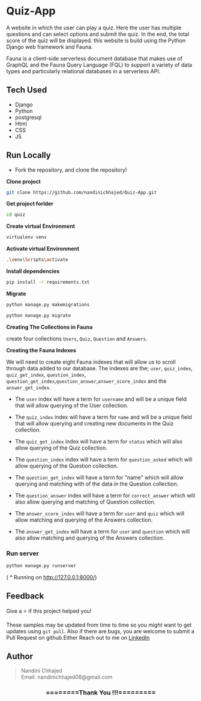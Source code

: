 # Quiz-App
A website in which the user can play a quiz. Here the user has multiple questions and can select options and submit the quiz. In the end, the total score of the quiz will be displayed. this website is build using the Python Django web framework and Fauna.


Fauna is a client-side serverless document database that makes use of GraphQL and the Fauna Query Language (FQL) to support a variety of data types and particularly relational databases in a serverless API. 

## Tech Used
- Django
- Python
- postgresql
- Html
- CSS
- JS

## Run Locally

- Fork the repository, and clone the repository!

**Clone project**

```bash
git clone https://github.com/nandinichhajed/Quiz-App.git
```

**Get project forlder**

```bash
cd quiz
```

**Create virtual Environment**

```bash
virtualenv venv
```

**Activate virtual Environment**

```bash
.\venv\Scripts\activate
```

**Install dependencies**

```bash
pip install -r requirements.txt
```

**Migrate**

```bash
python manage.py makemigrations
```
```bash
python manage.py migrate
```

**Creating The Collections in Fauna**

create four collections `Users`, `Quiz`, `Question` and `Answers`.

**Creating the Fauna Indexes**

We will need to create eight Fauna indexes that will allow us to scroll through data added to our database. The indexes are the; `user`, `quiz_index`, `quiz_get_index`, `question_index`, `question_get_index`,`question_answer`,`answer_score_index` and the `answer_get_index`.

- The `user` index will have a term for `username` and will be a unique field that will allow querying of the User collection. 

- The `quiz_index` index will have a term for `name` and will be a unique field that will allow querying and creating new documents in the Quiz collection. 

- The `quiz_get_index` index will have a term for `status` which will also allow querying of the Quiz collection. 

- The `question_index` index will have a term for `question_asked` which will allow querying of the Question collection. 

- The `question_get_index` will have a term for "name" which will allow querying and matching with of the data in the Question collection. 

- The `question_answer` index will have a term for `correct_answer` which will also allow querying and matching of Question collection. 

- The `answer_score_index` will have a term for `user` and `quiz` which will allow matching and querying of the Answers collection. 

- The `answer_get_index` will have a term for `user` and `question` which will also allow matching and querying of the Answers collection.


### Run server

```bash
python manage.py runserver
```
( * Running on http://127.0.0.1:8000/)

## Feedback

Give a ⭐️ if this project helped you!

These samples may be updated from time to time so you might want to get updates
using `git pull`.  Also if there are bugs, you are welcome to submit
a Pull Request on github.Either
Reach out to me on [LinkedIn](https://linkedin.com/in/nandinichhajed)

<h2>Author</h2>
<blockquote>
  Nandini Chhajed<br>
  Email: nandinichhajed08@gmail.com
</blockquote>

<div align="center">
    <h3>========Thank You !!!=========</h3>
</div>
